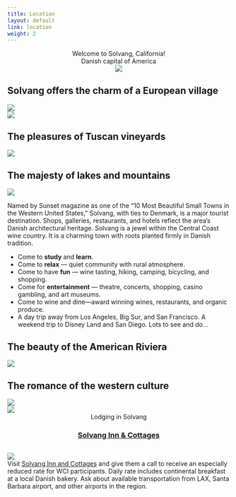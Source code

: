```yaml
---
title: Location
layout: default
link: location
weight: 2
---
```

<div class="row" style="text-align:center;margin-bottom: 30px;">
    <div class="header-title">Welcome to Solvang, California!</div>
    <div class="header-sm-title">Danish capital of America</div>
    <div class="col-sm-8 col-sm-offset-2">
        <img src="/assets/img/solvang.jpg" class="img-responsive img-thumbnail" />
    </div>
</div>
<div class="row">
    <div class="col-sm-6">
        <h2>Solvang offers the charm of a European village</h2>
        <div class="row">
            <div class="col-sm-4">
                <img class="img-responsive img-thumbnail" src="/assets/img/solvang_windmill.jpg" />
            </div>
            <div class="col-sm-8">
                <img class="img-responsive img-thumbnail" src="/assets/img/solvang_dancers.jpg" />
            </div>
        </div>
        <h2>The pleasures of Tuscan vineyards</h2>
        <div class="row">
            <div class="col-sm-12">
                <img class="img-responsive img-thumbnail" src="/assets/img/san_ynez_valley1.jpg" />
            </div>
        </div>
        <h2>The majesty of lakes and mountains</h2>
        <div class="row">
            <div class="col-sm-12">
                <img class="img-responsive img-thumbnail" src="/assets/img/LakeCachuma.jpg" />
            </div>
        </div>
    </div>
    <div class="col-sm-6">
        <p>Named by Sunset magazine as one of the “10 Most Beautiful Small Towns in the Western United States,” Solvang, with ties to Denmark, is a major tourist destination. Shops, galleries, restaurants, and hotels reflect the area’s Danish architectural heritage. Solvang is a jewel within the Central Coast wine country. It is a charming town with roots planted firmly in Danish tradition.</p>
        <ul>
            <li>Come to <strong>study</strong> and <strong>learn</strong>.</li>
            <li>Come to <strong>relax</strong> — quiet community with rural atmosphere.</li>
            <li>Come to have <strong>fun</strong> — wine tasting, hiking, camping, bicycling, and shopping.</li>
            <li>Come for <strong>entertainment</strong> — theatre, concerts, shopping, casino gambling, and art museums.</li>
            <li>Come to wine and dine—award winning wines, restaurants, and organic produce.</li>
            <li>A day trip away from Los Angeles, Big Sur, and San Francisco. A weekend trip to Disney Land and San Diego. Lots to see and do...</li>
        </ul>
        <h2>The beauty of the American Riviera</h2>
        <div class="row">
            <div class="col-sm-12">
                <img class="img-responsive img-thumbnail" src="/assets/img/americanriviera.jpg" />
            </div>
        </div>
        <h2>The romance of the western culture</h2>
        <div class="row">
            <div class="col-sm-4">
                <img class="img-responsive img-thumbnail" src="/assets/img/horse.jpg" />
            </div>
            <div class="col-sm-8">
                <img class="img-responsive img-thumbnail" src="/assets/img/carriage.jpg" />
            </div>
        </div>
    </div>
</div>
<div class="row separator"></div>
<div class="row" style="text-align:center;margin-bottom: 30px;">
    <div class="header-title">Lodging in Solvang</div>
    <h3><a href="http://solvanginnandcottages.com/">Solvang Inn & Cottages</a></h3>
</div>
<div class="row">
    <div class="col-sm-6">
        <img src="/assets/img/solvanghotel.jpg" class="img-responsive img-thumbnail" />
    </div>
    <div class="col-sm-6">Visit <a href="http://solvanginnandcottages.com/">Solvang Inn and Cottages</a> and give them a call to receive an especially reduced rate for WCI participants. Daily rate includes continental breakfast at a local Danish bakery. Ask about available transportation from LAX, Santa Barbara airport, and other airports in the region.</div>
</div>
